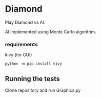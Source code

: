 # Diamond
Play Diamond vs AI.

AI implemented using Monte Carlo algorithm.

### requirements

kivy (for GUI)

```
python -m pip install kivy
```

## Running the tests

Clone repository and run Graphics.py
